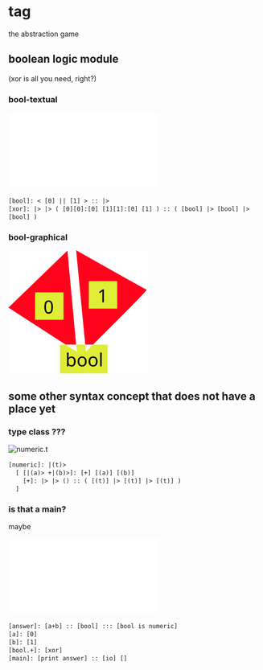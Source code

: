 # tag
the abstraction game

## boolean logic module
(xor is all you need, right?)

### bool-textual
![bool.t](/src/txt/bool.t.txt)
```
[bool]: < [0] || [1] > :: |>
[xor]: |> |> ( [0][0]:[0] [1][1]:[0] [1] ) :: ( [bool] |> [bool] |> [bool] )
```

### bool-graphical


![bool.g.png](/src/png/bool.g.png)

## some other syntax concept that does not have a place yet

### type class ???
![numeric.t](/src/txt/numeric.t.tag)
```
[numeric]: |(t)> 
  [ [|(a)> +|(b)>]: [+] [(a)] [(b)]
    [+]: |> |> () :: ( [(t)] |> [(t)] |> [(t)] )
  ]
```
### is that a main?
maybe 

![test.t](/src/txt/test.t.txt)
```
[answer]: [a+b] :: [bool] ::: [bool is numeric]
[a]: [0]
[b]: [1]
[bool.+]: [xor]
[main]: [print answer] :: [io] []
```
